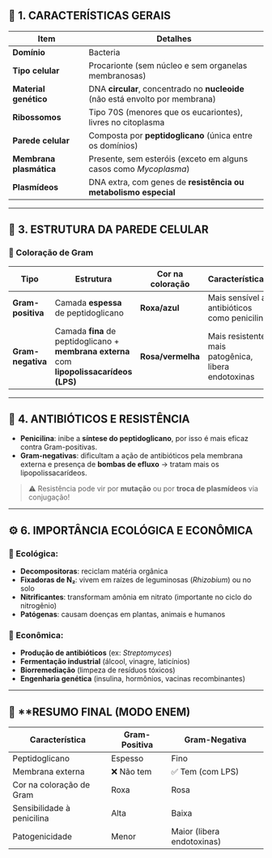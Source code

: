 ## 🧬 **1. CARACTERÍSTICAS GERAIS**

| Item                    | Detalhes                                                                       |
| ----------------------- | ------------------------------------------------------------------------------ |
| **Domínio**             | Bacteria                                                                       |
| **Tipo celular**        | Procarionte (sem núcleo e sem organelas membranosas)                           |
| **Material genético**   | DNA **circular**, concentrado no **nucleoide** (não está envolto por membrana) |
| **Ribossomos**          | Tipo 70S (menores que os eucariontes), livres no citoplasma                    |
| **Parede celular**      | Composta por **peptidoglicano** (única entre os domínios)                      |
| **Membrana plasmática** | Presente, sem esteróis (exceto em alguns casos como _Mycoplasma_)              |
| **Plasmídeos**          | DNA extra, com genes de **resistência ou metabolismo especial**                |

---

## 🦠 **3. ESTRUTURA DA PAREDE CELULAR**

### 🔬 Coloração de Gram

|Tipo|Estrutura|Cor na coloração|Características|
|---|---|---|---|
|**Gram-positiva**|Camada **espessa** de peptidoglicano|**Roxa/azul**|Mais sensível a antibióticos como penicilina|
|**Gram-negativa**|Camada **fina** de peptidoglicano + **membrana externa** com **lipopolissacarídeos (LPS)**|**Rosa/vermelha**|Mais resistente, mais patogênica, libera endotoxinas|

---
## 💊 **4. ANTIBIÓTICOS E RESISTÊNCIA**

- **Penicilina**: inibe a **síntese do peptidoglicano**, por isso é mais eficaz contra Gram-positivas.
- **Gram-negativas**: dificultam a ação de antibióticos pela membrana externa e presença de **bombas de efluxo** -> tratam mais os lipopolissacarídeos.

> ⚠️ Resistência pode vir por **mutação** ou por **troca de plasmídeos** via conjugação!


---

## ⚙️ **6. IMPORTÂNCIA ECOLÓGICA E ECONÔMICA**

### 🌿 Ecológica:

- **Decompositoras**: reciclam matéria orgânica
- **Fixadoras de N₂**: vivem em raízes de leguminosas (_Rhizobium_) ou no solo
- **Nitrificantes**: transformam amônia em nitrato (importante no ciclo do nitrogênio)
- **Patógenas**: causam doenças em plantas, animais e humanos

### 💊 Econômica:

- **Produção de antibióticos** (ex: _Streptomyces_)
- **Fermentação industrial** (álcool, vinagre, laticínios)
- **Biorremediação** (limpeza de resíduos tóxicos)
- **Engenharia genética** (insulina, hormônios, vacinas recombinantes)

---

## 🎯 **RESUMO FINAL (MODO ENEM)

|Característica|Gram-Positiva|Gram-Negativa|
|---|---|---|
|Peptidoglicano|Espesso|Fino|
|Membrana externa|❌ Não tem|✅ Tem (com LPS)|
|Cor na coloração de Gram|Roxa|Rosa|
|Sensibilidade à penicilina|Alta|Baixa|
|Patogenicidade|Menor|Maior (libera endotoxinas)|
